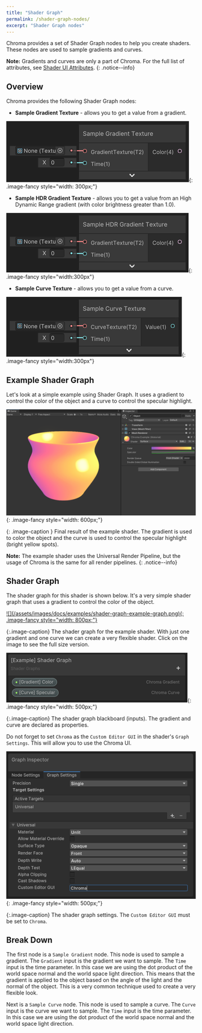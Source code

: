 ```yaml
---
title: "Shader Graph"
permalink: /shader-graph-nodes/
excerpt: "Shader Graph nodes"
---
```


Chroma provides a set of Shader Graph nodes to help you create shaders. These nodes are used to sample gradients and curves.

**Note:** Gradients and curves are only a part of Chroma. For the full list of attributes, see [Shader UI Attributes](/shader-ui-attributes/).
{: .notice--info}

## Overview

Chroma provides the following Shader Graph nodes:
* **Sample Gradient Texture** - allows you to get a value from a gradient.

![](/assets/images/docs/shader-graph/sample-gradient-node.png){: .image-fancy style="width: 300px;"}

* **Sample HDR Gradient Texture** - allows you to get a value from an High Dynamic Range gradient (with color brightness greater than 1.0).

![](/assets/images/docs/shader-graph/sample-hdr-gradient-node.png){: .image-fancy style="width:300px"}

* **Sample Curve Texture** - allows you to get a value from a curve.

![](/assets/images/docs/shader-graph/sample-curve-node.png){: .image-fancy style="width:300px"}

## Example Shader Graph
Let's look at a simple example using Shader Graph. It uses a gradient to control the color of the object and a curve to control the specular highlight.

![](/assets/images/docs/examples/code-shader-example.png){: .image-fancy style="width: 600px;"}

{: .image-caption }
Final result of the example shader. The gradient is used to color the object and the curve is used to control the specular highlight (bright yellow spots).

**Note:** The example shader uses the Universal Render Pipeline, but the usage of Chroma is the same for all render pipelines.
{: .notice--info}

## Shader Graph
The shader graph for this shader is shown below. It's a very simple shader graph that uses a gradient to control the color of the object.

<a href="/assets/images/docs/examples/shader-graph-example-graph.png" data-lightbox="shader-graph-example-graph" data-title="Shader Graph Example">
![](/assets/images/docs/examples/shader-graph-example-graph.png){: .image-fancy style="width: 800px;"}
</a>

{:.image-caption}
The shader graph for the example shader. With just one gradient and one curve we can create a very flexible shader. Click on the image to see the full size version.

![](/assets/images/docs/examples/shader-graph-example-blackboard.png){: .image-fancy style="width: 500px;"}

{:.image-caption}
The shader graph blackboard (inputs). The gradient and curve are declared as properties.

Do not forget to set `Chroma` as the `Custom Editor GUI` in the shader's `Graph Settings`. This will allow you to use the Chroma UI.

![](/assets/images/docs/examples/shader-graph-example-settings.png){: .image-fancy style="width: 500px;"}

{:.image-caption}
The shader graph settings. The `Custom Editor GUI` must be set to `Chroma`.

## Break Down

The first node is a `Sample Gradient` node. This node is used to sample a gradient. The `Gradient` input is the gradient we want to sample. The `Time` input is the time parameter. In this case we are using the dot product of the world space normal and the world space light direction. This means that the gradient is applied to the object based on the angle of the light and the normal of the object. This is a very common technique used to create a very flexible look.

Next is a `Sample Curve` node. This node is used to sample a curve. The `Curve` input is the curve we want to sample. The `Time` input is the time parameter. In this case we are using the dot product of the world space normal and the world space light direction.
